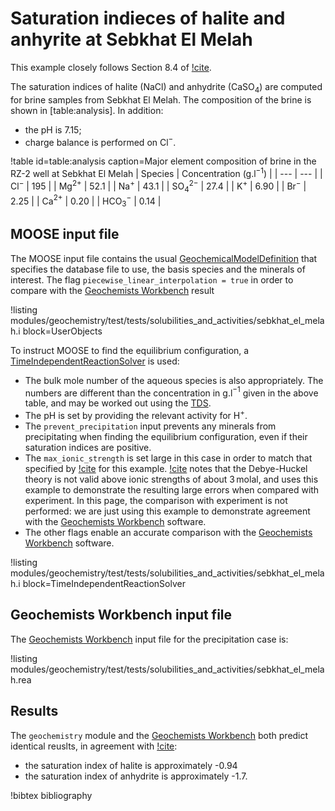 # Saturation indieces of halite and anhyrite at Sebkhat El Melah

This example closely follows Section 8.4 of [!cite](bethke_2007).

The saturation indices of halite (NaCl) and anhydrite (CaSO$_{4}$) are computed for brine samples from Sebkhat El Melah.  The composition of the brine is shown in [table:analysis].  In addition:

- the pH is 7.15;
- charge balance is performed on Cl$^{-}$.

!table id=table:analysis caption=Major element composition of brine in the RZ-2 well at Sebkhat El Melah
| Species | Concentration (g.l$^{-1}$) |
| --- | --- |
| Cl$^{-}$ | 195 |
| Mg$^{2+}$ | 52.1 |
| Na$^{+}$ | 43.1 |
| SO$_{4}^{2-}$ | 27.4 |
| K$^{+}$ | 6.90 |
| Br$^{-}$ | 2.25 |
| Ca$^{2+}$ | 0.20 |
| HCO$_{3}^{-}$ | 0.14 |

## MOOSE input file

The MOOSE input file contains the usual [GeochemicalModelDefinition](GeochemicalModelDefinition.md) that specifies the database file to use, the basis species and the minerals of interest.  The flag `piecewise_linear_interpolation = true` in order to compare with the [Geochemists Workbench](https://www.gwb.com/) result

!listing modules/geochemistry/test/tests/solubilities_and_activities/sebkhat_el_melah.i block=UserObjects

To instruct MOOSE to find the equilibrium configuration, a [TimeIndependentReactionSolver](actions/AddTimeIndependentReactionSolverAction.md) is used:

- The bulk mole number of the aqueous species is also appropriately.  The numbers are different than the concentration in g.l$^{-1}$ given in the above table, and may be worked out using the [TDS](tests_and_examples/ic_unit_conversions.md).
- The pH is set by providing the relevant activity for H$^{+}$.
- The `prevent_precipitation` input prevents any minerals from precipitating when finding the equilibrium configuration, even if their saturation indices are positive.
- The `max_ionic_strength` is set large in this case in order to match that specified by [!cite](bethke_2007) for this example.  [!cite](bethke_2007) notes that the Debye-Huckel theory is not valid above ionic strengths of about 3$\,$molal, and uses this example to demonstrate the resulting large errors when compared with experiment.  In this page, the comparison with experiment is not performed: we are just using this example to demonstrate agreement with the [Geochemists Workbench](https://www.gwb.com/) software.
- The other flags enable an accurate comparison with the [Geochemists Workbench](https://www.gwb.com/) software.

!listing modules/geochemistry/test/tests/solubilities_and_activities/sebkhat_el_melah.i block=TimeIndependentReactionSolver

## Geochemists Workbench input file

The [Geochemists Workbench](https://www.gwb.com/) input file for the precipitation case is:

!listing modules/geochemistry/test/tests/solubilities_and_activities/sebkhat_el_melah.rea

## Results

The `geochemistry` module and the [Geochemists Workbench](https://www.gwb.com/) both predict identical reuslts, in agreement with [!cite](bethke_2007):

- the saturation index of halite is approximately -0.94
- the saturation index of anhydrite is approximately -1.7.

!bibtex bibliography